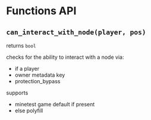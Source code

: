 # Functions API

## `can_interact_with_node(player, pos)`
returns `bool`

checks for the ability to interact with a node via:
* if a player
* owner metadata key
* protection_bypass

supports
* minetest game default if present
* else polyfill